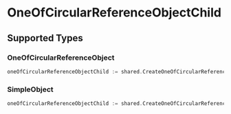 # OneOfCircularReferenceObjectChild


## Supported Types

### OneOfCircularReferenceObject

```go
oneOfCircularReferenceObjectChild := shared.CreateOneOfCircularReferenceObjectChildOneOfCircularReferenceObject(shared.OneOfCircularReferenceObject{/* values here */})
```

### SimpleObject

```go
oneOfCircularReferenceObjectChild := shared.CreateOneOfCircularReferenceObjectChildSimpleObject(shared.SimpleObject{/* values here */})
```

